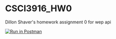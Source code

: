# CSCI3916_HW0
Dillon Shaver's homework assignment 0 for wep api


[![Run in Postman](https://run.pstmn.io/button.svg)](https://app.getpostman.com/run-collection/bfb13849f79137ce0149#?env%5BHw_0%5D=W3sia2V5IjoiaWQiLCJ2YWx1ZSI6IlFuVVBCQUFBUUJBSiIsImVuYWJsZWQiOnRydWV9LHsia2V5IjoiYm9va190aXRsZSIsInZhbHVlIjoiVHVyaW5nIiwiZW5hYmxlZCI6dHJ1ZX1d)
